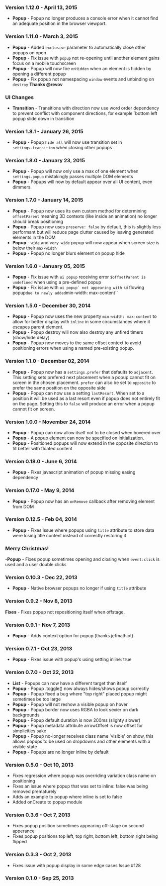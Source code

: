 ### Version 1.12.0 - April 13, 2015

- **Popup** - Popup no longer produces a console error when it cannot find an adequate position in the browser viewport.

### Version 1.11.0 - March 3, 2015

- **Popup** - Added `exclusive` parameter to automatically close other popups on open
- **Popup** - Fix issue with `popup` not re-opening until another element gains focus on a mobile touchscreen
- **Popup** - Popup will now fire `onHidden` when an element is hidden by opening a different popup
- **Popup** - Fix popup not namespacing `window` events and unbinding on `destroy` **Thanks @revov**

### UI Changes

- **Transition** - Transitions with direction now use word order dependency to prevent conflict with component directions, for example `bottom left popup slide down in transition

### Version 1.8.1 - January 26, 2015

- **Popup** - Popup `hide all` will now use transition set in `settings.transition` when closing other popups

### Version 1.8.0 - January 23, 2015

- **Popup** - Popup will now only use a max of one element when `settings.popup` mistakingly passes multiple DOM elements
- **Popup** - Popups will now by default appear over all UI content, even dimmers.

### Version 1.7.0 - January 14, 2015

- **Popup** - Popup now uses its own custom method for determining `offsetParent` meaning 3D contexts (like inside an animation) no longer should break positioning
- **Popup** - Popup now uses `preserve: false` by default, this is slightly less performant but will reduce page clutter caused by leaving generated elements in the DOM
- **Popup** - `wide` and `very wide` popup will now appear when screen size is below their `max-width`
- **Popup** - Popup no longer blurs element on popup hide

### Version 1.6.0 - January 05, 2015

- **Popup** - Fix issue with `ui popup` receiving error ``$offsetParent is undefined`` when using a pre-defined popup
- **Popup** - Fix issue with ``ui popup` not appearing with ``ui flowing popup`` due to newly added ``min-width: max-content``

### Version 1.5.0 - December 30, 2014

- **Popup** - Popup now uses the new property ``min-width: max-content`` to allow for better display with ``inline`` in some circumstances where it escapes parent element.
- **Popup** - Popup destroy will now also destroy any unfired timers (show/hide delay)
- **Popup** - Popup now moves to the same offset context to avoid positioning errors when using a named pre-existing popup.

### Version 1.1.0 - December 02, 2014

- **Popup** - Popup now has a ``settings.prefer`` that defaults to ``adjacent``. This setting sets prefered next placement when a popup cannot fit on screen in the chosen placement. ``prefer`` can also be set to ``opposite`` to prefer the same position on the opposite side
- **Popup** - Popup can now use a setting ``lastResort``. When set to a position it will be used as a last resort even if popup does not entirely fit on the page. Setting this to ``false`` will produce an error when a popup cannot fit on screen.

### Version 1.0.0 - November 24, 2014

- **Popup** - Popup can now allow itself not to be closed when hovered over
- **Popup** - A popup element can now be specified on initialization.
- **Popup** - Positioned popups will now extend in the opposite direction to fit better with floated content

### Version 0.18.0 - June 6, 2014

- **Popup** - Fixes javascript animation of popup missing easing dependency

### Version 0.17.0 - May 9, 2014

- **Popup** - Popup now has an ``onRemove`` callback after removing element from DOM

### Version 0.12.5 - Feb 04, 2014

- **Popup** - Fixes issue where popups using ``title`` attribute to store data were losing title content instead of correctly restoring it

### Merry Christmas!

-**Popup** - Fixes popup sometimes opening and closing when ``event:click`` is used and a user double clicks

### Version 0.10.3 - Dec 22, 2013

- **Popup** - Native browser popups no longer if using ``title`` attribute

### Version 0.9.2 - Nov 8, 2013

**Fixes** - Fixes popup not repositioning itself when offstage.

### Version 0.9.1 - Nov 7, 2013

- **Popup** - Adds context option for popup (thanks jefmathiot)

### Version 0.7.1 - Oct 23, 2013

- **Popup** - Fixes issue with popup's using setting inline: true

### Version 0.7.0 - Oct 22, 2013

- **List** - Popups can now have a different target than itself
- **Popup** - Popup .toggle() now always hides/shows popup correctly
- **Popup** - Popup fixed a bug where "top right" placed popup might sometimes be too large
- **Popup** - Popup will not reshow a visible popup on hover
- **Popup** - Popup border now uses RGBA to look sexier on dark backgrounds
- **Popup** - Popup default duration is now 200ms (slighty slower)
- **Popup** - Popup metadata attribute arrowOffset is now offset for simplicities sake
- **Popup** - Popup no-longer receives class name 'visible' on show, this allows popups to be used on dropdowns and other elements with a visible state
- **Popup** - Popups are no longer inline by default

### Version 0.5.0 - Oct 10, 2013

- Fixes regression where popup was overriding variation class name on positioning
- Fixes an issue where popup that was set to inline: false was being removed prematurely
- Adds an example to popup where inline is set to false
- Added onCreate to popup module

### Version 0.3.6 - Oct 7, 2013

- Fixes popup position sometimes appearing off-stage on second apperance
- Fixes popup positions top left, top right, bottom left, bottom right being flipped

### Version 0.3.3 - Oct 2, 2013

- Fixes issue with popup display in some edge cases Issue #128

### Version 0.1.0 - Sep 25, 2013